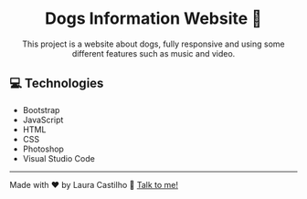 <div align="center">
  
# Dogs Information Website 🐾

This project is a website about dogs, fully responsive and using some different features such as music and video.
</div>

## 💻 Technologies
- Bootstrap
- JavaScript
- HTML
- CSS
- Photoshop
- Visual Studio Code


---
Made with ❤️ by Laura Castilho 👋 [Talk to me!](https://www.linkedin.com/in/laura-castilho-a7a0b21b9/)
